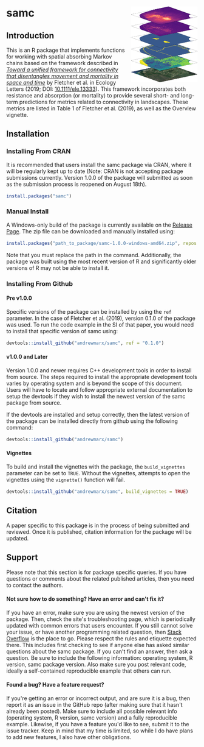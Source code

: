 # samc <a href="reference/figures/3d-stack.png"><img align="right" width=35% src="man/figures/3d-stack-small.png" style="padding-left: 10px"></a>


## Introduction

This is an R package that implements functions for working with spatial absorbing Markov chains based on the framework described in [*Toward a unified framework for connectivity that disentangles movement and mortality in space and time*](https://onlinelibrary.wiley.com/doi/abs/10.1111/ele.13333) by Fletcher et al. in Ecology Letters (2019; DOI: [10.1111/ele.13333](https://doi.org/10.1111/ele.13333)). This framework incorporates both resistance and absorption (or mortality) to provide several short- and long-term predictions for metrics related to connectivity in landscapes. These metrics are listed in Table 1 of Fletcher et al. (2019), as well as the Overview vignette.


## Installation

### Installing From CRAN

It is recommended that users install the samc package via CRAN, where it will be regularly kept up to date (Note: CRAN is not accepting package submissions currently. Version 1.0.0 of the package will submitted as soon as the submission process is reopened on August 18th).

```R
install.packages("samc")
```

### Manual Install

A Windows-only build of the package is currently available on the [Release Page](https://github.com/andrewmarx/samc/releases). The zip file can be downloaded and manually installed using:

```R
install.packages("path_to_package/samc-1.0.0-windows-amd64.zip", repos = NULL, type = "win.binary")
```

Note that you must replace the path in the command. Additionally, the package was built using the most recent version of R and significantly older versions of R may not be able to install it.

### Installing From Github

#### Pre v1.0.0

Specific versions of the package can be installed by using the `ref` parameter. In the case of Fletcher et al. (2019), version 0.1.0 of the package was used. To run the code example in the SI of that paper, you would need to install that specific version of samc using:

```R
devtools::install_github("andrewmarx/samc", ref = "0.1.0")
```

#### v1.0.0 and Later

Version 1.0.0 and newer requires C++ development tools in order to install from source. The steps required to install the appropriate development tools varies by operating system and is beyond the scope of this document. Users will have to locate and follow appropriate external documentation to setup the devtools if they wish to install the newest version of the samc package from source.

If the devtools are installed and setup correctly, then the latest version of the package can be installed directly from github using the following command:

```R
devtools::install_github("andrewmarx/samc")
```

#### Vignettes

To build and install the vignettes with the package, the `build_vignettes` parameter can be set to `TRUE`. Without the vignettes, attempts to open the vignettes using the `vignette()` function will fail.

```R
devtools::install_github("andrewmarx/samc", build_vignettes = TRUE)
```


## Citation

A paper specific to this package is in the process of being submitted and reviewed. Once it is published, citation information for the package will be updated.


## Support

Please note that this section is for package specific queries. If you have questions or comments about the related published articles, then you need to contact the authors.

#### Not sure how to do something? Have an error and can't fix it?

If you have an error, make sure you are using the newest version of the package. Then, check the site's troubleshooting page, which is periodically updated with common errors that users encounter. If you still cannot solve your issue, or have another programming related question, then [Stack Overflow](https://stackoverflow.com/) is the place to go. Please respect the rules and etiquette expected there. This includes first checking to see if anyone else has asked similar questions about the samc package. If you can't find an answer, then ask a question. Be sure to include the following information: operating system, R version, samc package version. Also make sure you post relevant code, ideally a self-contained reproducible example that others can run.

#### Found a bug? Have a feature request?

If you're getting an error or incorrect output, and are sure it is a bug, then report it as an issue in the GitHub repo (after making sure that it hasn't already been posted). Make sure to include all possible relevant info (operating system, R version, samc version) and a fully reproducible example. Likewise, if you have a feature you'd like to see, submit it to the issue tracker. Keep in mind that my time is limited, so while I do have plans to add new features, I also have other obligations.
